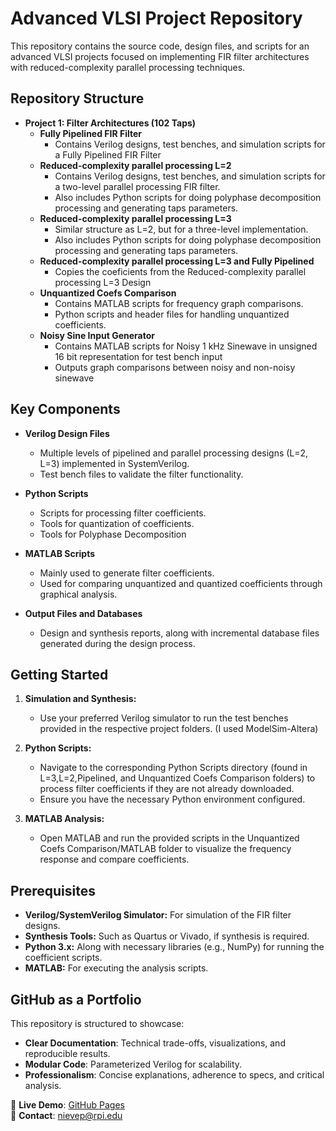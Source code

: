 # Advanced VLSI Project Repository

This repository contains the source code, design files, and scripts for an advanced VLSI projects focused on implementing FIR filter architectures with reduced-complexity parallel processing techniques.

## Repository Structure

- **Project 1: Filter Architectures (102 Taps)**
  - **Fully Pipelined FIR Filter**
    - Contains Verilog designs, test benches, and simulation scripts for a Fully Pipelined FIR Filter
  - **Reduced-complexity parallel processing L=2**
    - Contains Verilog designs, test benches, and simulation scripts for a two-level parallel processing FIR filter.
    - Also includes Python scripts for doing polyphase decomposition processing and generating taps parameters.
  - **Reduced-complexity parallel processing L=3**
    - Similar structure as L=2, but for a three-level implementation.
    - Also includes Python scripts for doing polyphase decomposition processing and generating taps parameters.
  - **Reduced-complexity parallel processing L=3 and Fully Pipelined**
    - Copies the coeficients from the Reduced-complexity parallel processing L=3 Design
  - **Unquantized Coefs Comparison**
    - Contains MATLAB scripts for frequency graph comparisons.
    - Python scripts and header files for handling unquantized coefficients.
  - **Noisy Sine Input Generator**
    - Contains MATLAB scripts for Noisy 1 kHz Sinewave in unsigned 16 bit representation for test bench input
    - Outputs graph comparisons between noisy and non-noisy sinewave


## Key Components

- **Verilog Design Files**
  - Multiple levels of pipelined and parallel processing designs (L=2, L=3) implemented in SystemVerilog.
  - Test bench files to validate the filter functionality.
  
- **Python Scripts**
  - Scripts for processing filter coefficients.
  - Tools for quantization of coefficients.
  - Tools for Polyphase Decomposition
  
- **MATLAB Scripts**
  - Mainly used to generate filter coefficients.
  - Used for comparing unquantized and quantized coefficients through graphical analysis.
  
- **Output Files and Databases**
  - Design and synthesis reports, along with incremental database files generated during the design process.

## Getting Started

1. **Simulation and Synthesis:**
   - Use your preferred Verilog simulator to run the test benches provided in the respective project folders. (I used ModelSim-Altera)

2. **Python Scripts:**
   - Navigate to the corresponding Python Scripts directory (found in L=3,L=2,Pipelined, and Unquantized Coefs Comparison folders) to process filter coefficients if they are not already downloaded.
   - Ensure you have the necessary Python environment configured.

3. **MATLAB Analysis:**
   - Open MATLAB and run the provided scripts in the Unquantized Coefs Comparison/MATLAB folder to visualize the frequency response and compare coefficients.

## Prerequisites

- **Verilog/SystemVerilog Simulator:** For simulation of the FIR filter designs.
- **Synthesis Tools:** Such as Quartus or Vivado, if synthesis is required.
- **Python 3.x:** Along with necessary libraries (e.g., NumPy) for running the coefficient scripts.
- **MATLAB:** For executing the analysis scripts.


## GitHub as a Portfolio
This repository is structured to showcase:
- **Clear Documentation**: Technical trade-offs, visualizations, and reproducible results.
- **Modular Code**: Parameterized Verilog for scalability.
- **Professionalism**: Concise explanations, adherence to specs, and critical analysis.

🔗 **Live Demo**: [GitHub Pages](https://github.com/PaulNation/Advanced-VLSI-Project-REPO)  
📧 **Contact**: nievep@rpi.edu